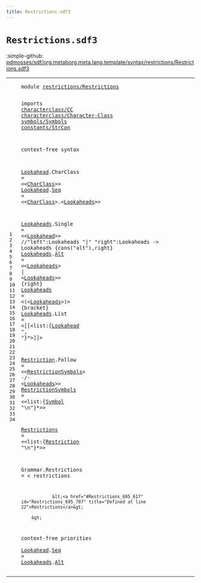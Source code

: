 ```yaml
---
title: Restrictions.sdf3
---
```


# `Restrictions.sdf3`

:simple-github: [pdmosses/sdf/org.metaborg.meta.lang.template/syntax/restrictions/Restrictions.sdf3]

[pdmosses/sdf/org.metaborg.meta.lang.template/syntax/restrictions/Restrictions.sdf3]: https://github.com/pdmosses/sdf/blob/master/org.metaborg.meta.lang.template/syntax/restrictions/Restrictions.sdf3 "The source file on GitHub"

<div class="sdf3"><table class="highlighttable"><tbody><tr><td class="linenos"><div class="linenodiv"><pre><span></span>1
2
3
4
5
6
7
8
9
10
11
12
13
14
15
16
17
18
19
20
21
22
23
24
25
26
27
28
29
30
31
32
33
34
</pre></div></td>
<td class="code"><pre><code><span class="keyword">module</span> <a href="../../sdf2-core/Sdf2-Syntax.sdf3#restrictions/Restrictions_302_327" id="restrictions/Restrictions_7_32" title="Referenced at ../../sdf2-core/Sdf2-Syntax.sdf3 line 14">restrictions/Restrictions</a>
  
<span class="keyword">imports</span> <a href="../../characterclass/CC.sdf3#characterclass/CC_7_24" id="characterclass/CC_44_61" title="Defined at ../../characterclass/CC.sdf3 line 1">characterclass/CC</a> 
                <a href="../../characterclass/Character-Class.sdf3#characterclass/Character-Class_7_37" id="characterclass/Character-Class_65_95" title="Defined at ../../characterclass/Character-Class.sdf3 line 1">characterclass/Character-Class</a>
                <a href="../../symbols/Symbols.sdf3#symbols/Symbols_7_22" id="symbols/Symbols_98_113" title="Defined at ../../symbols/Symbols.sdf3 line 1">symbols/Symbols</a> 
                <a href="../../constants/StrCon.sdf3#constants/StrCon_7_23" id="constants/StrCon_117_133" title="Defined at ../../constants/StrCon.sdf3 line 1">constants/StrCon</a>

<span class="keyword">context-free syntax</span>
  
<a href="#Lookahead_748_757" id="Lookahead_158_167" title="Referenced at line 33">Lookahead</a>.<span class="cons_Constructor"><span id="CharClass_168_177" title="Not referenced locally, nor via imports">CharClass</span></span> = &lt;&lt;<a href="../../characterclass/Character-Class.sdf3#CharClass_456_465" id="CharClass_182_191" title="Defined at ../../characterclass/Character-Class.sdf3 line 17, 18, 20, 22, 24, 25">CharClass</a>&gt;&gt;
<a href="#Lookahead_748_757" id="Lookahead_194_203" title="Referenced at line 33">Lookahead</a>.<span class="cons_Constructor"><a href="#Seq_758_761" id="Seq_204_207" title="Referenced at line 33">Seq</a></span> = &lt;&lt;<a href="../../characterclass/Character-Class.sdf3#CharClass_456_465" id="CharClass_212_221" title="Defined at ../../characterclass/Character-Class.sdf3 line 17, 18, 20, 22, 24, 25">CharClass</a>&gt;<span class="cons_String">.</span>&lt;<a href="#Lookaheads_240_250" id="Lookaheads_224_234" title="Defined at line 13, 15, 16, 17">Lookaheads</a>&gt;&gt;  

<a href="#Lookaheads_769_779" id="Lookaheads_240_250" title="Referenced at line 34; ../../TemplateLang.sdf3 line 37">Lookaheads</a>.<span class="cons_Constructor"><span id="Single_251_257" title="Not referenced locally, nor via imports">Single</span></span> = &lt;&lt;<a href="#Lookahead_158_167" id="Lookahead_262_271" title="Defined at line 10, 11">Lookahead</a>&gt;&gt;
<span class="layout">//"left":Lookaheads "|" "right":Lookaheads -&gt; Lookaheads  {cons("alt"),right}</span>
<a href="#Lookaheads_769_779" id="Lookaheads_352_362" title="Referenced at line 34; ../../TemplateLang.sdf3 line 37">Lookaheads</a>.<span class="cons_Constructor"><a href="#Alt_780_783" id="Alt_363_366" title="Referenced at line 34">Alt</a></span> = &lt;&lt;<a href="#Lookaheads_240_250" id="Lookaheads_371_381" title="Defined at line 13, 15, 16, 17">Lookaheads</a>&gt; <span class="cons_String">|</span> &lt;<a href="#Lookaheads_240_250" id="Lookaheads_386_396" title="Defined at line 13, 15, 16, 17">Lookaheads</a>&gt;&gt; {<span class="keyword">right</span>}
<a href="#Lookaheads_769_779" id="Lookaheads_407_417" title="Referenced at line 34; ../../TemplateLang.sdf3 line 37">Lookaheads</a> = &lt;<span class="cons_String">(</span>&lt;<a href="#Lookaheads_240_250" id="Lookaheads_423_433" title="Defined at line 13, 15, 16, 17">Lookaheads</a>&gt;<span class="cons_String">)</span>&gt; {<span class="keyword">bracket</span>}
<a href="#Lookaheads_769_779" id="Lookaheads_447_457" title="Referenced at line 34; ../../TemplateLang.sdf3 line 37">Lookaheads</a>.<span class="cons_Constructor"><span id="List_458_462" title="Not referenced locally, nor via imports">List</span></span> = &lt;<span class="cons_String">[[</span>&lt;<span id="list_469_473" title="Not referenced locally, nor via imports">list</span>:{<a href="#Lookahead_158_167" id="Lookahead_475_484" title="Defined at line 10, 11">Lookahead</a> <span class="cons_Lit">", "</span>}*&gt;<span class="cons_String">]]</span>&gt;

<a href="#Restriction_628_639" id="Restriction_497_508" title="Referenced at line 22">Restriction</a>.<span class="cons_Constructor"><span id="Follow_509_515" title="Not referenced locally, nor via imports">Follow</span></span> = &lt;&lt;<a href="#RestrictionSymbols_558_576" id="RestrictionSymbols_520_538" title="Defined at line 20">RestrictionSymbols</a>&gt; <span class="cons_String">-/-</span> &lt;<a href="#Lookaheads_240_250" id="Lookaheads_545_555" title="Defined at line 13, 15, 16, 17">Lookaheads</a>&gt;&gt;
<a href="#RestrictionSymbols_520_538" id="RestrictionSymbols_558_576" title="Referenced at line 19">RestrictionSymbols</a> = &lt;&lt;<span id="list_581_585" title="Not referenced locally, nor via imports">list</span>:{<a href="../../symbols/Symbols.sdf3#Symbol_71_77" id="Symbol_587_593" title="Defined at ../../symbols/Symbols.sdf3 line 7">Symbol</a> <span class="cons_Lit">"\n"</span>}*&gt;&gt;
 
<a href="#Restrictions_695_707" id="Restrictions_605_617" title="Referenced at line 27; ../../sdf2-core/Sdf2-Syntax.sdf3 line 47">Restrictions</a> = &lt;&lt;<span id="list_622_626" title="Not referenced locally, nor via imports">list</span>:{<a href="#Restriction_497_508" id="Restriction_628_639" title="Defined at line 19">Restriction</a> <span class="cons_Lit">"\n"</span>}*&gt;&gt;
 
<span id="Grammar_651_658" title="Not referenced locally, nor via imports">Grammar</span>.<span class="cons_Constructor"><span id="Restrictions_659_671" title="Not referenced locally, nor via imports">Restrictions</span></span> = &lt;
        <span class="cons_String">restrictions</span>
        
                &lt;<a href="#Restrictions_605_617" id="Restrictions_695_707" title="Defined at line 22">Restrictions</a>&gt;
        
        &gt;


<span class="keyword">context-free priorities</span>    
    <a href="#Lookahead_158_167" id="Lookahead_748_757" title="Defined at line 10, 11">Lookahead</a>.<span class="cons_Constructor"><a href="#Seq_204_207" id="Seq_758_761" title="Defined at line 11">Seq</a></span> &gt; 
    <a href="#Lookaheads_240_250" id="Lookaheads_769_779" title="Defined at line 13, 15, 16, 17">Lookaheads</a>.<span class="cons_Constructor"><a href="#Alt_363_366" id="Alt_780_783" title="Defined at line 15">Alt</a></span>
</code></pre></td></tr></tbody></table></div>
